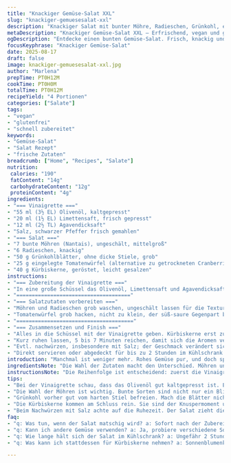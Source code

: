 ```yaml
---
title: "Knackiger Gemüse-Salat XXL"
slug: "knackiger-gemuesesalat-xxl"
description: "Knackiger Salat mit bunter Möhre, Radieschen, Grünkohl, eingelegten Tomaten statt Cranberries und gerösteten Kürbiskernen. Zitrusnote mit Limettensaft, leicht süß durch Agavendicksaft. Frisch, vegan, ohne Gluten, Nüsse und Milch. Schnell geschnibbelt, kalte Zutaten erhalten Biss, Dressing bindet alles und hält knackige Textur. Perfekt für schnelle Mittagspause oder als Beilage mit spannender Harmonie aus sauer, süß und salzig."
metaDescription: "Knackiger Gemüse-Salat XXL – Erfrischend, vegan und glutenfrei. Ideal für eine schnelle Mittagspause oder als Beilage."
ogDescription: "Entdecke einen bunten Gemüse-Salat. Frisch, knackig und perfekt einfach zubereitet. Ein Genuss für jeden Tag."
focusKeyphrase: "Knackiger Gemüse-Salat"
date: 2025-08-17
draft: false
image: knackiger-gemuesesalat-xxl.jpg
author: "Marlena"
prepTime: PT0H12M
cookTime: PT0H0M
totalTime: PT0H12M
recipeYield: "4 Portionen"
categories: ["Salate"]
tags:
- "vegan"
- "glutenfrei"
- "schnell zubereitet"
keywords:
- "Gemüse-Salat"
- "Salat Rezept"
- "frische Zutaten"
breadcrumb: ["Home", "Recipes", "Salate"]
nutrition: 
 calories: "190"
 fatContent: "14g"
 carbohydrateContent: "12g"
 proteinContent: "4g"
ingredients:
- "=== Vinaigrette ==="
- "55 ml (3½ EL) Olivenöl, kaltgepresst"
- "20 ml (1½ EL) Limettensaft, frisch gepresst"
- "12 ml (2½ TL) Agavendicksaft"
- "Salz, schwarzer Pfeffer frisch gemahlen"
- "=== Salat ==="
- "7 bunte Möhren (Nantais), ungeschält, mittelgroß"
- "6 Radieschen, knackig"
- "50 g Grünkohlblätter, ohne dicke Stiele, grob"
- "25 g eingelegte Tomatenwürfel (alternative zu getrockneten Cranberries)"
- "40 g Kürbiskerne, geröstet, leicht gesalzen"
instructions:
- "=== Zubereitung der Vinaigrette ==="
- "In eine große Schüssel das Olivenöl, Limettensaft und Agavendicksaft geben. Mit einem Schneebesen zügig verrühren, bis eine leichte Emulsion entsteht; Salz und Pfeffer nach Geschmack direkt unterheben. Wichtig: nicht zu lange schlagen, sonst wird das Öl zu warm und verliert Aroma."
- "====================================="
- "=== Salatzutaten vorbereiten ==="
- "Möhren und Radieschen grob waschen, ungeschält lassen für die Textur. Mit der Küchenmaschine und der Schneidescheibe grob in längliche Scheiben schneiden. Grünkohl mit den Händen abgezupft, ohne faserige Stiele, dann kurz in die Küchenmaschine — kurz nur, sonst verliert er die Bissfestigkeit."
- "Tomatenwürfel grob hacken, nicht zu klein, der süß-saure Gegenpart bringt Spannung in den Biss."
- "======================================"
- "=== Zusammensetzen und Finish ==="
- "Alles in die Schüssel mit der Vinaigrette geben. Kürbiskerne erst zum Schluss, sonst verlieren sie Knackigkeit. Mit zwei großen Löffeln vorsichtig vermengen — keine Gewalt, sonst matscht alles."
- "Kurz ruhen lassen, 5 bis 7 Minuten reichen, damit sich die Aromen verbinden, aber der Salat bleibt frisch und knackig."
- "Evtl. nachwürzen, insbesondere mit Salz; der Geschmack verändert sich etwas mit der Ruhezeit."
- "Direkt servieren oder abgedeckt für bis zu 2 Stunden im Kühlschrank lagern, dann vor dem Servieren noch einmal leicht durchmischen."
introduction: "Manchmal ist weniger mehr. Rohes Gemüse pur, und doch spannend. Mein alter Trick: nie zu klein schneiden und immer den natürlichen Crunch bewahren. Dieser Salat setzt auf die bunte Möhre, die freche Schärfe der Radieschen und das herbe Mittelstück Grünkohl, der lange unterschätzt wird. Statt Cranberries nehme ich eingelegte Tomaten – weniger süß, mehr Tiefe, eine Überraschung fürs Auge und den Gaumen. Mit Limette wird alles frisch und lebendig. Ein bisschen Agavendicksaft mildert die Säure, erzeugt Balance. So eine Mischung hält sich gut, viel länger als man denkt, wenn man Kürbiskerne erst zuletzt untermengt. Der salzige Knuspermoment ist übrigens nicht zu unterschätzen. Schnell gemacht, kaum Aufwand, großer Effekt – wo sonst bekommt man einen knackigen Frische-Kick in unter 15 Minuten?"
ingredientsNote: "Die Wahl der Zutaten macht den Unterschied. Möhren und Radieschen je nach Saison variieren – versuch ruhig bunte Sorten, die Farbe gibt auch optisch einen Kick. Grünkohl gut vom harten Stiel befreien, der macht den Salat sonst fusselig. Eingelegte Tomaten harmonieren hervorragend als Ersatz für abgeschwächte Cranberries, geben durch die Säure mehr Spannung. Kürbiskerne statt Sonnenblumen – persönlicher Favorit, aromatischer, intensiver. Das Öl sollte frisch und kaltgepresst sein, es bringt Aroma und Konsistenz aufs Niveau. Limettensaft bringt Frische, Zitronensaft geht auch, aber Limette ist runder. Agavendicksaft mildert aggressive Säure, intensiver als Ahornsirup. Fruchtige Süße mit Vorsicht dosieren, lieber nachwürzen als zu klebrig machen. Salz und Pfeffer kannst du mit einer Prise geräuchertem Paprikapulver ersetzen für mehr Tiefe."
instructionsNote: "Die Reihenfolge ist entscheidend: zuerst die Vinaigrette mixen, damit sich alles später einfach verbindet. Schneiden ist der Schlüssel zu gutem Biss, nicht zu klein, eher grob. Küchenmaschine mit Schneidescheibe spart Zeit, aber immer aufpassen, nicht zu lange, sonst wird Gemüse breiig. Das Vermischen mit den Kernen ganz am Schluss bewahrt deren knackige Textur. Leichtes Ruhen im Dressing entfaltet dabei Geschmack, Gemüse zieht nicht matschig und bleibt frisch. Salzen erst nach der Ruhezeit ermöglicht feinere Balance. Lagern funktioniert, aber nur kurz – wer auf absolute Frische setzt, macht Salat genau vor dem Essen fertig. Und Hände weg von zu viel Rühren, sonst nervt der Brei. Mit ein bisschen Übung merkt man, wann der Salat lebendig bleibt und wann er schlapp wird."
tips:
- "Bei der Vinaigrette schau, dass das Olivenöl gut kaltgepresst ist. Es bringt das Beste im Geschmack hervor. Zu langes Rühren macht das Öl warm. Verlust von Aroma."
- "Die Wahl der Möhren ist wichtig. Bunte Sorten sind nicht nur ein Blickfang. Sie bringen auch verschiedene Aromen mit. Kräftige Farben bedeuten frische Gedanken."
- "Grünkohl vorher gut vom harten Stiel befreien. Mach die Blätter nicht zu klein, so bleiben sie knackig. Zupfen ist der richtige Ansatz, keine Maschine."
- "Die Kürbiskerne kommen am Schluss rein. Sie sind der Knuspermoment und dürfen nicht in der Vinaigrette schwimmen. Sonst hast du nichts mehr zum Knacken."
- "Beim Nachwürzen mit Salz achte auf die Ruhezeit. Der Salat zieht die Aromen. Er verändert sich – achte darauf, nicht zu salzen, sonst wird's zu viel."
faq:
- "q: Was tun, wenn der Salat matschig wird? a: Sofort nach der Zubereitung essen. Achte beim Mischen auf zarte Bewegungen. Ruhezeit hilft, aber nicht zu lange."
- "q: Kann ich andere Gemüse verwenden? a: Ja, probiere verschiedene Sorten. Das bringt Abwechslung. Radieschen sind gut, Zucchini auch. Variiere nach Saison."
- "q: Wie lange hält sich der Salat im Kühlschrank? a: Ungefähr 2 Stunden abgedeckt. Frische ist wichtig. Kürbiskerne dann erst später untermengen."
- "q: Was kann ich stattdessen für Kürbiskerne nehmen? a: Sonnenblumenkerne oder Pinienkerne, aber die Textur verändert sich. Achte darauf, die Röstung."

---
```

